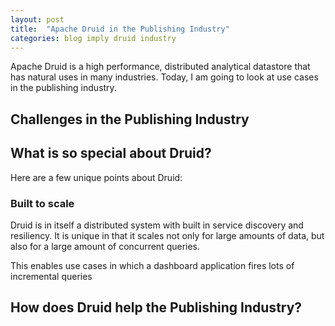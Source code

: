 ```yaml
---
layout: post
title:  "Apache Druid in the Publishing Industry"
categories: blog imply druid industry
---
```

Apache Druid is a high performance, distributed analytical datastore that has natural uses in many industries. Today, I am going to look at use cases in the publishing industry.

## Challenges in the Publishing Industry



## What is so special about Druid?

Here are a few unique points about Druid:

### Built to scale

Druid is in itself a distributed system with built in service discovery and resiliency. It is unique in that it scales not only for large amounts of data, but also for a large amount of concurrent queries.

This enables use cases in which a dashboard application fires lots of incremental queries

## How does Druid help the Publishing Industry?
